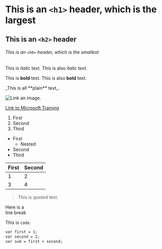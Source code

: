 # This is an `<h1>` header, which is the largest

## This is an `<h2>` header

###### This is an `<h6>` header, which is the smallest

This is *italic* text.
This is also _italic_ text.

This is **bold** text.
This is also __bold__ text.

\_This is all \*\*plain\*\* text\_.

![Link an image.](/learn/azure-devops/shared/media/mara.png)

[Link to Microsoft Training](/training)

1. First
1. Second
1. Third

- First
  - Nested
- Second
- Third

First|Second
-|-
1|2
3|4

> This is quoted text.

Here is a<br />line break

This is `code`.

```markdown
var first = 1;
var second = 2;
var sum = first + second;
```

